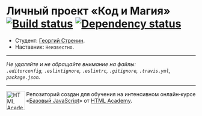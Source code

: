 # Личный проект «Код и Магия» [![Build status][travis-image]][travis-url] [![Dependency status][dependency-image]][dependency-url]

* Студент: [Георгий Стренин](https://up.htmlacademy.ru/javascript/4/user/103171).
* Наставник: `Неизвестно`.

---

_Не удаляйте и не обращайте внимание на файлы:_<br>
_`.editorconfig`, `.eslintignore`, `.eslintrc`, `.gitignore`, `.travis.yml`, `package.json`._

---

<a href="https://htmlacademy.ru/intensive/javascript"><img align="left" width="50" height="50" title="HTML Academy" src="https://up.htmlacademy.ru/static/img/intensive/javascript/logo-for-github.svg"></a>

Репозиторий создан для обучения на интенсивном онлайн‑курсе «[Базовый JavaScript](https://htmlacademy.ru/intensive/javascript)» от [HTML Academy](https://htmlacademy.ru).

[travis-image]: https://travis-ci.org/htmlacademy-javascript/103171-code-and-magick.svg?branch=master
[travis-url]: https://travis-ci.org/htmlacademy-javascript/103171-code-and-magick
[dependency-image]: https://david-dm.org/htmlacademy-javascript/103171-code-and-magick.svg?style=flat-square
[dependency-url]: https://david-dm.org/htmlacademy-javascript/103171-code-and-magick
